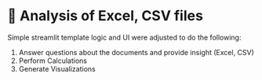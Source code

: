 # 📄 Analysis of Excel, CSV files
Simple streamlit template logic and UI were adjusted to do the following:
1. Answer questions about the documents and provide insight (Excel, CSV)
2. Perform Calculations
3. Generate Visualizations


